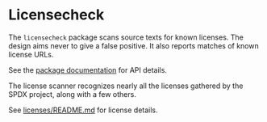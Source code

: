  # Licensecheck

The `licensecheck` package scans source texts for known licenses.
The design aims never to give a false positive.
It also reports matches of known license URLs.

See the [package documentation](https://pkg.go.dev/github.com/google/licensecheck)
for API details.

The license scanner recognizes nearly all the licenses gathered by the SPDX project,
along with a few others.

See [licenses/README.md](licenses/README.md) for license details.
